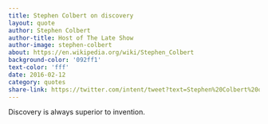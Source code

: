 ```yaml
---
title: Stephen Colbert on discovery
layout: quote
author: Stephen Colbert
author-title: Host of The Late Show
author-image: stephen-colbert
about: https://en.wikipedia.org/wiki/Stephen_Colbert
background-color: '092ff1'
text-color: 'fff'
date: 2016-02-12
category: quotes
share-link: https://twitter.com/intent/tweet?text=Stephen%20Colbert%20on%20the%20thrill%20of%20discovery%20pic.twitter.com/sYs1caaBJU
---
```


Discovery is always superior&nbsp;to&nbsp;invention.